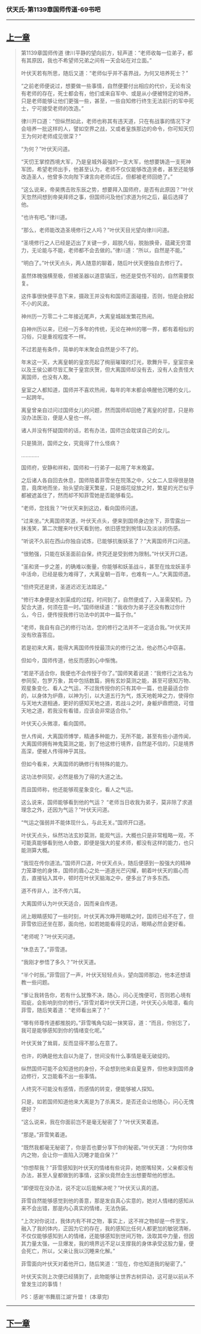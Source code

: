 ### 伏天氏-第1139章国师传道-69书吧

--------
[上一章](./d03501bf41d4edc0742b194e7d3d2b06.md)
--------


>
>
>
>第1139章国师传道
>律川平静的望向前方，轻声道：“老师收每一位弟子，都有其原因，我也不希望师兄弟之间有一天会站在对立面。”
>
>叶伏天若有所思，随后又道：“老师似乎并不喜界战，为何又培养死士？”
>
>“之前老师便说过，想要做一些事情，自然便要付出相应的代价，无论有没有老师的存在，死士都会有，他们或来自军中、或是从小便被特定的培养，只是老师能够让他们更强一些，甚至，一些自知修行终生无法前行的军中死士，宁可接受老师的改造。”
>
>律川开口道：“但纵然如此，老师也称其有违天道，只在有战事的情况下才会培养一批这样的人，譬如空界之战，又或者皇族那边的命令，你可知天忉王为何对老师成见很深？”
>
>“为何？”叶伏天问道。
>
>“天忉王掌控西境大军，乃是皇城外最强的一支大军，他想要铸造一支死神军团，希望老师出手，他甚至认为，老师不仅仅能够改造贤者，甚至还能够改造圣人，他曾多次向陛下谏言向老师试压，但都被老师回绝了。”
>
>“这么说来，帝昊携击败东辰之势，想要拜入国师府，是否有此原因？”叶伏天忽然间想到帝昊拜师之事，但国师问及他们求道为何之后，最后选择了他。
>
>“也许有吧。”律川道。
>
>“那么，老师能改造圣境修行之人吗？”叶伏天目光望向律川问道。
>
>“圣境修行之人已经是迈出了关键一步，超脱凡俗，脱胎换骨，蕴藏无穷潜力，无论能与不能，老师都不会去做的。”律川道：“所以，自然是不能。”
>
>“明白了。”叶伏天点头，两人随意的聊着，随后叶伏天便独自去修行了。
>
>虽然体魄强横至极，但被圣器以道意镇压，他还是受伤不轻的，自然需要恢复。
>
>这件事很快便平息下来，摄政王并没有和国师正面碰撞，否则，怕是会掀起不小的风波。
>
>神州历一万零二十二年接近尾声，大离皇城越发繁花热闹。
>
>自神州历以来，已经一万多年的传统，无论在神州的哪一界，都有着相似的习俗，只是重视程度不一样。
>
>不过若是有条件，简单的年末聚会自然是少不了的。
>
>年末这一天，大离皇朝的皇宫亮起了绚丽璀璨的灯光，歌舞升平，皇室宗亲以及王侯公卿尽皆汇聚于皇宫庆贺，但大离国师却没有去，没有人会责怪大离国师，也没有人敢。
>
>皇室之人都知道，国师并不喜欢热闹，每年的年末都会唤醒他沉睡的女儿，一起跨年。
>
>离皇曾亲自过问过国师女儿的问题，然而国师却回绝了离皇的好意，只是称没办法医治，便是人皇也一样。
>
>诸人并没有怀疑国师的话，若有办法，国师岂会耽误自己的女儿。
>
>只是猜测，国师之女，究竟得了什么怪病？
>
>…………
>
>国师府，安静和祥和，国师和一行弟子一起用了年末晚宴。
>
>之后诸人各自回去休息，国师陪着菲雪坐在院落之中，父女二人显得很是随意，竟席地而坐，抬头望向漫天繁星，只是烟花绽放之时，繁星的光芒似乎都被遮盖住了，然而却不知菲雪她是否能够看见。
>
>“老师，您找我？”叶伏天来到这边，看向国师问道。
>
>“过来坐。”大离国师笑道，叶伏天点头，便来到国师身边坐下，菲雪露出一抹浅笑，第二次醒来叶伏天看到他，依旧感觉到惋惜以及淡淡的伤感。
>
>“听说不久前在西山你独自试炼，已能够抗衡妖圣了？”大离国师开口问道。
>
>“很勉强，只能在妖圣面前自保，终究还是受到修为限制。”叶伏天开口道。
>
>“圣和贤一步之差，的确难以衡量，你能够和妖圣战斗，甚至在烛龙妖圣手中活命，已经是极为难得了，大离皇朝一百年，也难有一人。”大离国师道。
>
>“但终究还是贤，圣道迟迟无法踏足。”
>
>“修行本身便是水到渠成的过程，时间到了，自然便成了，入圣需契机，乃契合大道，何须在意一时。”国师继续道：“我收你为弟子还没有教过你什么，今日，便传授我修行功法中的其中一篇于你。”
>
>“老师，我自有自己的修行功法，您的修行之法并不一定适合我。”叶伏天并没有欣喜答应。
>
>若是初来大离，能得大离国师传授最顶尖的修行之法，他必然心中窃喜。
>
>但如今，国师传道，他反而感到心中惭愧。
>
>“若是不适合你，我便也不会传授于你了。”国师笑着说道：“我修行之法名为参同契，包罗万象，其中包括数篇，拥有玄妙莫测之能，甚至可感知万物、观星象变化、看人之气运，不过我传授你的只有其中一篇，也是最适合你的，以身体为炉鼎，以神为引，以大道五行为气，炼天地乾坤之力，使得你与天地大道相通，更好的感知天地之道，若战斗之时，身躯炉鼎燃烧，可借天地之道，若我没有看错，应该会非常适合你。”
>
>叶伏天心头微凛，看向国师。
>
>世人传闻，大离国师博学，精通多种能力，无所不能，甚至有些小道传闻，大离国师拥有神鬼莫测之能，到了他这修行境界，自然是不信的，只是境界高深，便被人传得神乎其技。
>
>但如今看来，大离国师的确修行有特殊的能力。
>
>这功法参同契，必然是极为了得的大道之法。
>
>而且国师称，他还能够观星象变化，看人之气运。
>
>这么说来，国师能够看到他的气运？
>“老师当日收我为弟子，莫非除了求道理念之外，还因为气运？”叶伏天问道。
>
>“气运之强弱并不能体现什么，与此无关。”国师开口道。
>
>叶伏天点头，纵然功法玄妙莫测，能观气运，大概也只是非常粗略一观，不可能真能够看到他人命数，即便是强大的星术师，都没有这样的能力，也只能测算大概。
>
>“我现在传你道法。”国师开口道，叶伏天点头，随后便感到一股强大的精神力笼罩他的身体，国师的眉心之处一道道光芒闪耀，朝着叶伏天的眉心而去，直接钻入其中，顿时在叶伏天脑海之中，便多出了许多东西。
>
>道不传非人，法不传六耳。
>
>大离国师认为叶伏天适合，因而亲自传道。
>
>闭上眼睛感知了一些时刻，叶伏天再次睁开眼睛之时，国师已经不在了，但菲雪依旧还坐在那，面向他，如若她能看得见的话，眼睛必然会更好看。
>
>“老师呢？”叶伏天问道。
>
>“休息去了。”菲雪道。
>
>“我刚才参悟了多久？”叶伏天道。
>
>“半个时辰。”菲雪回了一声，叶伏天轻轻点头，望向国师那边，他本还想请教一些问题。
>
>“爹让我转告你，若有什么犹豫不决，随心，问心无愧便可，否则若心境有瑕疵，会影响到你的修行。”菲雪对着叶伏天开口道，叶伏天心头暗凛，看向菲雪，随后笑着道：“老师看出来了？”
>
>“哪有师尊传道都推脱的。”菲雪嘴角勾起一抹笑容，道：“而且，你别忘了，我可是能够感知到你的情绪变化呢。”
>
>叶伏天耸了耸肩，反而显得不那么在意了。
>
>也许，的确是他太自以为是了，世间没有什么事情是毫无破绽的。
>
>纵然国师可能不会知道他的身份，不会想到他来自夏皇界，但他来到国师身边修行，又岂能看不出一些事情。
>
>人终究不可能没有感情，而感情的转变，便能够被人探知。
>
>只是，如若国师知道他来大离是为了杀离爻，是否还会让他随心，问心无愧便好？
>
>“这么说来，我在你面前岂不是毫无秘密了？”叶伏天笑着道。
>
>“那是。”菲雪笑着道。
>
>“既然我都毫无秘密了，你是否也要分享下你的秘密。”叶伏天道：“为何你体内之物，会让你一直陷入沉睡才能自保？”
>
>“你想帮我？”菲雪感知到叶伏天的情绪有些诧异，她抿嘴轻笑，父亲都没有办法，甚至人皇都做到的事情，这家伙竟然会生出想要帮他的想法。
>
>“即便现在没办法，说不定以后能解决呢？”叶伏天认真的道。
>
>菲雪自然能够感觉到他的善意，那是发自真心实意的，她对人情绪的感知从来不会出错，那是内心真实的情绪，无法伪装。
>
>“上次对你说过，我体内有不祥之物，事实上，这不祥之物却是一件至宝，融入了我的体内，正因为它的存在，我的感知比任何人都更加的敏锐清晰，不仅仅能够感知到人的情绪，还能够感知到世间万物，汲取其中力量，但因其力量太强，一旦爆发，我的境界远不足以支撑我的身体承受这股力量，便会死亡，所以，父亲让我以沉睡来化解。”
>
>菲雪面向叶伏天对着他开口，随后笑道：“现在，你也知道我的秘密了。”
>
>叶伏天实则上次便已经猜到了，此物能够让世界古树异动，这可是以前从不曾发生过的事情！
>
>PS：感谢‘书舞扇江湖’升盟！
>(本章完)
>
>

--------
[下一章](./7ff9a04d87734893ff20055b21fdbc70.md)
--------
